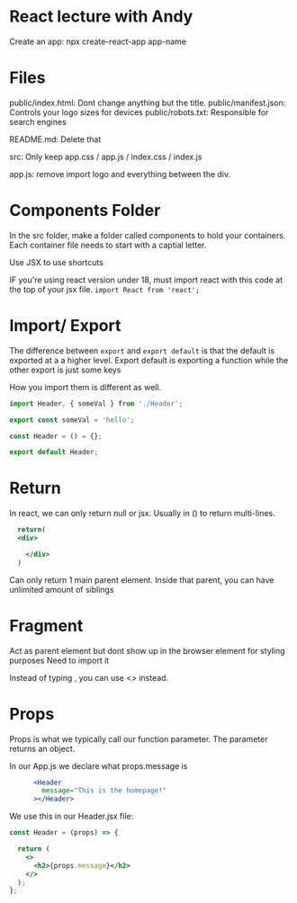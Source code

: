 # React lecture with Andy

Create an app: npx create-react-app app-name

# Files
public/index.html: Dont change anything but the title.
public/manifest.json: Controls your logo sizes for devices
public/robots.txt: Responsible for search engines

README.md: Delete that

src: Only keep app.css / app.js / index.css / index.js

app.js: remove import logo and everything between the div. 

# Components Folder
In the src folder, make a folder called components to hold your containers.
Each container file needs to start with a captial letter. 

Use JSX to use shortcuts

IF you're using react version under 18, must import react with this code at the top of your jsx file. 
`import React from 'react';`

# Import/ Export
The difference between `export` and `export default` is that the default is exported at a a higher level. Export default is exporting a function while the other export is just some keys

How you import them is different as well. 
```jsx
import Header, { someVal } from './Header';

export const someVal = 'hello';

const Header = () = {};

export default Header;
```

# Return
In react, we can only return null or jsx. Usually in () to return multi-lines.

```jsx
  return(
  <div>

    </div>
  )
```
Can only return 1 main parent element. Inside that parent, you can have unlimited amount of siblings

# Fragment
Act as parent element but dont show up in the browser element for styling purposes Need to import it

Instead of typing <Fragment>, you can use <> instead. 

# Props
Props is what we typically call our function parameter. The parameter returns an object.

In our App.js we declare what props.message is
```jsx
      <Header
        message="This is the homepage!"
      ></Header>
```
We use this in our Header.jsx file:
```jsx
const Header = (props) => {

  return (
    <>
      <h2>{props.message}</h2>
    </>
  );
};

```
